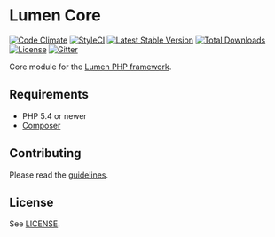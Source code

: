 # Lumen Core

[![Code Climate](https://codeclimate.com/github/nordsoftware/lumen-core/badges/gpa.svg)](https://codeclimate.com/github/nordsoftware/lumen-core)
[![StyleCI](https://styleci.io/repos/37920879/shield?style=flat)](https://styleci.io/repos/37920879)
[![Latest Stable Version](https://poser.pugx.org/nordsoftware/lumen-core/version)](https://packagist.org/packages/nordsoftware/lumen-core)
[![Total Downloads](https://poser.pugx.org/nordsoftware/lumen-core/downloads)](https://packagist.org/packages/nordsoftware/lumen-core)
[![License](https://img.shields.io/badge/license-MIT-blue.svg)](LICENSE)
[![Gitter](https://img.shields.io/gitter/room/norsoftware/open-source.svg?maxAge=2592000)](https://gitter.im/nordsoftware/open-source)

Core module for the [Lumen PHP framework](http://lumen.laravel.com/).

## Requirements

- PHP 5.4 or newer
- [Composer](http://getcomposer.org)

## Contributing

Please read the [guidelines](.github/CONTRIBUTING.md).

## License

See [LICENSE](LICENSE).
